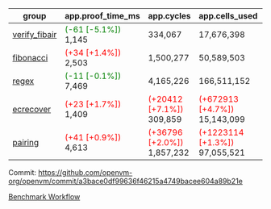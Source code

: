 | group | app.proof_time_ms | app.cycles | app.cells_used | leaf.proof_time_ms | leaf.cycles | leaf.cells_used |
| -- | -- | -- | -- | -- | -- | -- |
| [verify_fibair](https://github.com/openvm-org/openvm/blob/benchmark-results/benchmarks-pr/1660/verify_fibair-a3bace0df99636f46215a4749bacee604a89b21e.md) |<span style='color: green'>(-61 [-5.1%])</span> 1,145 |  334,067 |  17,676,398 |- | - | - |
| [fibonacci](https://github.com/openvm-org/openvm/blob/benchmark-results/benchmarks-pr/1660/fibonacci-a3bace0df99636f46215a4749bacee604a89b21e.md) |<span style='color: red'>(+34 [+1.4%])</span> 2,503 |  1,500,277 |  50,589,503 |- | - | - |
| [regex](https://github.com/openvm-org/openvm/blob/benchmark-results/benchmarks-pr/1660/regex-a3bace0df99636f46215a4749bacee604a89b21e.md) |<span style='color: green'>(-11 [-0.1%])</span> 7,469 |  4,165,226 |  166,511,152 |- | - | - |
| [ecrecover](https://github.com/openvm-org/openvm/blob/benchmark-results/benchmarks-pr/1660/ecrecover-a3bace0df99636f46215a4749bacee604a89b21e.md) |<span style='color: red'>(+23 [+1.7%])</span> 1,409 | <span style='color: red'>(+20412 [+7.1%])</span> 309,859 | <span style='color: red'>(+672913 [+4.7%])</span> 15,143,099 |- | - | - |
| [pairing](https://github.com/openvm-org/openvm/blob/benchmark-results/benchmarks-pr/1660/pairing-a3bace0df99636f46215a4749bacee604a89b21e.md) |<span style='color: red'>(+41 [+0.9%])</span> 4,613 | <span style='color: red'>(+36796 [+2.0%])</span> 1,857,232 | <span style='color: red'>(+1223114 [+1.3%])</span> 97,055,521 |- | - | - |


Commit: https://github.com/openvm-org/openvm/commit/a3bace0df99636f46215a4749bacee604a89b21e

[Benchmark Workflow](https://github.com/openvm-org/openvm/actions/runs/15074831659)
